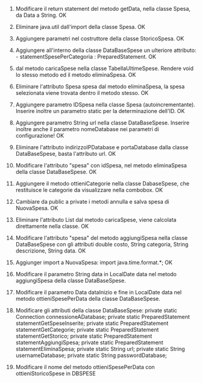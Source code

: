 1. Modificare il return statement del metodo getData, nella classe Spesa, da Data a String. OK
2. Eliminare java.util dall'import della classe Spesa. OK
3. Aggiungere parametri nel costruttore della classe StoricoSpesa. OK
4. Aggiungere all'interno della classe DataBaseSpese un ulteriore attributo: - statementSpesePerCategoria : PreparedStatement. OK
5. dal metodo caricaSpese nella classe TabellaUltimeSpese. Rendere void lo stesso metodo ed il metodo eliminaSpesa. OK
6. Eliminare l'attributo Spesa spesa dal metodo eliminaSpesa, la spesa selezionata viene trovata dentro il metodo stesso. OK
7. Aggiungere parametro IDSpesa nella classe Spesa (autoincrementante). Inserire inoltre un parametro static per la determinazione dell'ID. OK
8. Aggiungere parametro String url nella classe DataBaseSpese. Inserire inoltre anche il parametro nomeDatabase nei parametri di configurazione! OK
9. Eliminare l'attributo indirizzoIPDatabase e portaDatabase dalla classe DataBaseSpese, basta l'attributo url. OK

10. Modificare l'attributo "spesa" con idSpesa, nel metodo eliminaSpesa della classe DataBaseSpese. OK
11. Aggiungere il metodo ottieniCategorie nella classe DabaseSpese, che restituisce le categorie da visualizzare nella combobox. OK
12. Cambiare da public a private i metodi annulla e salva spesa di NuovaSpesa. OK
13. Eliminare l'attributo List<Spesa> dal metodo caricaSpese, viene calcolata direttamente nella classe. OK

14. Modificare l'attributo "spesa" del metodo aggiungiSpesa nella classe DataBaseSpese con gli attributi double costo, String categoria, String descrizione, String data. OK
15. Aggiunger import a NuovaSpesa: import java.time.format.*; OK

16. Modificare il parametro String data in LocalDate data nel metodo aggiungiSpesa della classe DataBaseSpese.
17. Modificare il parametro Data dataInizio e fine in LocalDate data nel metodo ottieniSpesePerData della classe DataBaseSpese.
18. Modificare gli attributi della classe DataBaseSpese:
    private static Connection connessioneADatabase;
    private static PreparedStatement statementGetSpeseInserite;
    private static PreparedStatement statementGetCategorie;
    private static PreparedStatement statementGetStorico;
    private static PreparedStatement statementAggiungiSpesa;
    private static PreparedStatement statementEliminaSpesa;
    private static String url;
    private static String usernameDatabase;
    private static String passwordDatabase;
19. Modificare il nome del metodo ottieniSpesePerData con ottieniStoricoSpese in DBSPESE